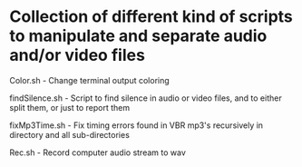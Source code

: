 # Collection of different kind of scripts to manipulate and separate audio and/or video files

Color.sh        - Change terminal output coloring

findSilence.sh  - Script to find silence in audio or video files, and to either split them, or just to report them

fixMp3Time.sh   - Fix timing errors found in VBR mp3's recursively in directory and all sub-directories

Rec.sh          - Record computer audio stream to wav

